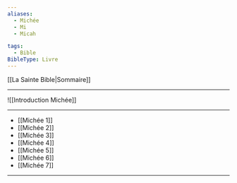 ```yaml
---
aliases:
  - Michée
  - Mi
  - Micah

tags:
  - Bible
BibleType: Livre
---
```

[[La Sainte Bible|Sommaire]]

---

![[Introduction Michée]]

---
- [[Michée 1]] 
- [[Michée 2]] 
- [[Michée 3]] 
- [[Michée 4]] 
- [[Michée 5]] 
- [[Michée 6]] 
- [[Michée 7]] 


---
